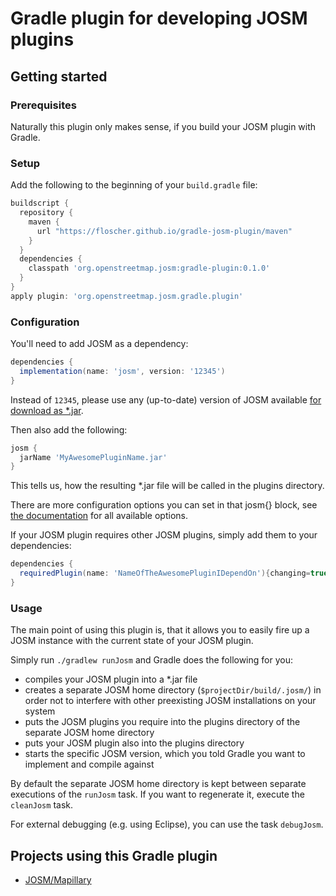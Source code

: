 # Gradle plugin for developing JOSM plugins

## Getting started
### Prerequisites
Naturally this plugin only makes sense, if you build your JOSM plugin with Gradle.

### Setup

Add the following to the beginning of your `build.gradle` file:

```gradle
buildscript {
  repository {
    maven {
      url "https://floscher.github.io/gradle-josm-plugin/maven"
    }
  }
  dependencies {
    classpath 'org.openstreetmap.josm:gradle-plugin:0.1.0'
  }
}
apply plugin: 'org.openstreetmap.josm.gradle.plugin'
```

### Configuration

You'll need to add JOSM as a dependency:
```gradle
dependencies {
  implementation(name: 'josm', version: '12345')
}
```
Instead of `12345`, please use any (up-to-date) version of JOSM available [for download as *.jar](https://josm.openstreetmap.de/download).

Then also add the following:
```gradle
josm {
  jarName 'MyAwesomePluginName.jar'
}
```
This tells us, how the resulting \*.jar file will be called in the plugins directory.

There are more configuration options you can set in that josm{} block, see [the documentation](https://floscher.github.io/gradle-josm-plugin/groovydoc/org/openstreetmap/josm/gradle/plugin/JosmPluginExtension.html#prop_detail) for all available options.

If your JOSM plugin requires other JOSM plugins, simply add them to your dependencies:
```gradle
dependencies {
  requiredPlugin(name: 'NameOfTheAwesomePluginIDependOn'){changing=true}
}
```

### Usage

The main point of using this plugin is, that it allows you to easily fire up a JOSM instance with the current state of your JOSM plugin.

Simply run `./gradlew runJosm` and Gradle does the following for you:
* compiles your JOSM plugin into a \*.jar file
* creates a separate JOSM home directory (`$projectDir/build/.josm/`) in order not to interfere with other preexisting JOSM installations on your system
* puts the JOSM plugins you require into the plugins directory of the separate JOSM home directory
* puts your JOSM plugin also into the plugins directory
* starts the specific JOSM version, which you told Gradle you want to implement and compile against

By default the separate JOSM home directory is kept between separate executions of the `runJosm` task. If you want to regenerate it, execute the `cleanJosm` task.

For external debugging (e.g. using Eclipse), you can use the task `debugJosm`.

## Projects using this Gradle plugin
* [JOSM/Mapillary](https://github.com/JOSM/Mapillary)
